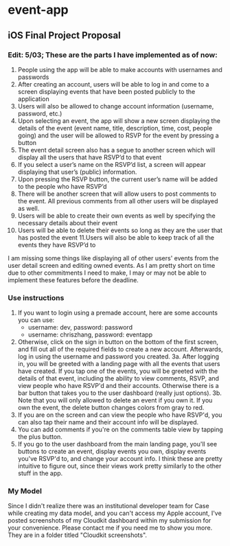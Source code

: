 # event-app

## iOS Final Project Proposal

### Edit: 5/03; These are the parts I have implemented as of now:
1. People using the app will be able to make accounts with usernames and passwords
2. After creating an account, users will be able to log in and come to a screen displaying events that have been posted publicly to the application
3. Users will also be allowed to change account information (username, password, etc.)
4. Upon selecting an event, the app will show a new screen displaying the details of the event (event name, title, description, time, cost, people going) and the user will be allowed to RSVP for the event by pressing a button
5. The event detail screen also has a segue to another screen which will display all the users that have RSVP’d to that event
6. If you select a user’s name on the RSVP’d list, a screen will appear displaying that user’s (public) information.
7. Upon pressing the RSVP button, the current user’s name will be added to the people who have RSVP’d 
8. There will be another screen that will allow users to post comments to the event. All previous comments from all other users will be displayed as well.
9. Users will be able to create their own events as well by specifying the necessary details about their event
10. Users will be able to delete their events so long as they are the user that has posted the event
11.Users will also be able to keep track of all the events they have RSVP’d to

I am missing some things like displaying all of other users' events from the user detail screen and editing owned events. As I am pretty short on time due to other commitments I need to make, I may or may not be able to implement these features before the deadline.

### Use instructions
1. If you want to login using a premade account, here are some accounts you can use:
    - username: dev, password: password
    - username: chriszhang, password: eventapp
2. Otherwise, click on the sign in button on the bottom of the first screen, and fill out all of the required fields to create a new account. Afterwards, log in using the username and password you created.
3a. After logging in, you will be greeted with a landing page with all the events that users have created. If you tap one of the events, you will be greeted with the details of that event, including the ability to view comments, RSVP, and view people who have RSVP'd and their accounts. Otherwise there is a bar button that takes you to the user dashboard (really just options). 
3b. Note that you will only allowed to delete an event if you own it. If you own the event, the delete button changes colors from gray to red.
4. If you are on the screen and can view the people who have RSVP'd, you can also tap their name and their account info will be displayed.
5. You can add comments if you're on the comments table view by tapping the plus button.
6. If you go to the user dashboard from the main landing page, you'll see buttons to create an event, display events you own, display events you've RSVP'd to, and change your account info. I think these are pretty intuitive to figure out, since their views work pretty similarly to the other stuff in the app.

### My Model
Since I didn't realize there was an institutional developer team for Case while creating my data model, and you can't access my Apple account, I've posted screenshots of my Cloudkit dashboard within my submission for your convenience. Please contact me if you need me to show you more. They are in a folder titled "Cloudkit screenshots".
